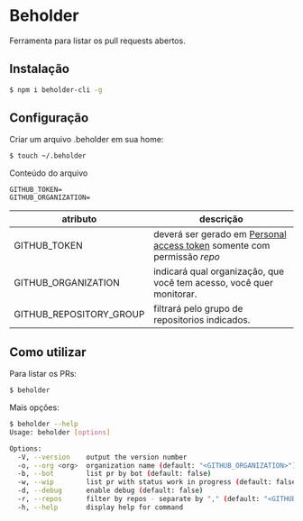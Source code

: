 # Beholder

Ferramenta para listar os pull requests abertos.

## Instalação

```sh
$ npm i beholder-cli -g
```

## Configuração

Criar um arquivo .beholder em sua home:

```sh
$ touch ~/.beholder
```

Conteúdo do arquivo

```
GITHUB_TOKEN=
GITHUB_ORGANIZATION=
```

| atributo            | descrição                                                                                                     |
| ------------------- | ------------------------------------------------------------------------------------------------------------- |
| GITHUB_TOKEN        | deverá ser gerado em [Personal access token](https://github.com/settings/tokens) somente com permissão _repo_ |
| GITHUB_ORGANIZATION | indicará qual organização, que você tem acesso, você quer monitorar.                                          |
| GITHUB_REPOSITORY_GROUP | filtrará pelo grupo de repositorios indicados.                                                            |

## Como utilizar

Para listar os PRs:

```sh
$ beholder
```

Mais opções:

```sh
$ beholder --help
Usage: beholder [options]

Options:
  -V, --version    output the version number
  -o, --org <org>  organization name (default: "<GITHUB_ORGANIZATION>")
  -b, --bot        list pr by bot (default: false)
  -w, --wip        list pr with status work in progress (default: false)
  -d, --debug      enable debug (default: false)
  -r, --repos      filter by repos - separate by "," (default: "<GITHUB_REPOSITORY_GROUP>")
  -h, --help       display help for command
```
